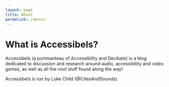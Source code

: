 ```yaml
---
layout: page
title: About
permalink: /about/
---
```

# What is Accessibels?

Accessibels (a portmanteau of Accessibility and Decibels) is a blog dedicated to discussion and research around audio, accessibility and video games, as well as all the cool stuff found along the way!

Accessibels is run by Luke Child (@CitesAndSounds). 
